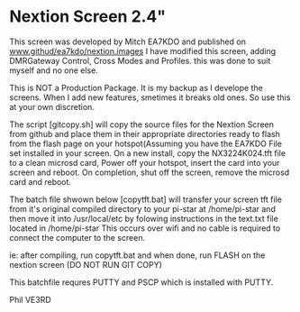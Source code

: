 # Nextion Screen  2.4"
This screen was developed by Mitch EA7KDO and published on www.githud/ea7kdo/nextion.images
I have modified this screen, adding DMRGateway Control, Cross Modes and Profiles. this was done  to suit myself and no one else.

This is NOT a Production Package. It is my backup as I develope the screens. When I add new features, smetimes it breaks old ones. So use this at your own discretion.

The script [gitcopy.sh] will copy the source files for the Nextion Screen from github and place them in their appropriate directories ready to flash from the flash page on your hotspot(Assuming you have the EA7KDO File set installed in your screen.
On a new install, copy the NX3224K024.tft file to a clean microsd card, Power off your hotspot, insert the card into your screen and reboot. On completion, shut off the screen, remove the microsd card and reboot.

The batch file shwown below [copytft.bat] will transfer your screen tft file from it's original compiled directory to your pi-star at /home/pi-star
and then move it into /usr/local/etc by folowing instructions in the text.txt file located in /home/pi-star This occurs over wifi and no cable is required to connect the computer to the screen.

ie: after compiling, run copytft.bat and when done, run FLASH on the nextion screen (DO NOT RUN GIT COPY)

This batchfile requres PUTTY and PSCP which is installed with PUTTY.

Phil VE3RD


